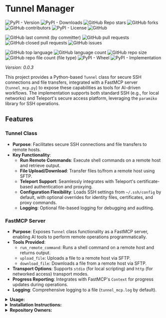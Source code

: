 # Tunnel Manager

![PyPI - Version](https://img.shields.io/pypi/v/tunnel-manager)
![PyPI - Downloads](https://img.shields.io/pypi/dd/tunnel-manager)
![GitHub Repo stars](https://img.shields.io/github/stars/Knuckles-Team/tunnel-manager)
![GitHub forks](https://img.shields.io/github/forks/Knuckles-Team/tunnel-manager)
![GitHub contributors](https://img.shields.io/github/contributors/Knuckles-Team/tunnel-manager)
![PyPI - License](https://img.shields.io/pypi/l/tunnel-manager)
![GitHub](https://img.shields.io/github/license/Knuckles-Team/tunnel-manager)

![GitHub last commit (by committer)](https://img.shields.io/github/last-commit/Knuckles-Team/tunnel-manager)
![GitHub pull requests](https://img.shields.io/github/issues-pr/Knuckles-Team/tunnel-manager)
![GitHub closed pull requests](https://img.shields.io/github/issues-pr-closed/Knuckles-Team/tunnel-manager)
![GitHub issues](https://img.shields.io/github/issues/Knuckles-Team/tunnel-manager)

![GitHub top language](https://img.shields.io/github/languages/top/Knuckles-Team/tunnel-manager)
![GitHub language count](https://img.shields.io/github/languages/count/Knuckles-Team/tunnel-manager)
![GitHub repo size](https://img.shields.io/github/repo-size/Knuckles-Team/tunnel-manager)
![GitHub repo file count (file type)](https://img.shields.io/github/directory-file-count/Knuckles-Team/tunnel-manager)
![PyPI - Wheel](https://img.shields.io/pypi/wheel/tunnel-manager)
![PyPI - Implementation](https://img.shields.io/pypi/implementation/tunnel-manager)

*Version: 0.0.3*

This project provides a Python-based `Tunnel` class for secure SSH connections and file transfers,
integrated with a FastMCP server (`tunnel_mcp.py`) to expose these capabilities as tools for AI-driven workflows.
The implementation supports both standard SSH (e.g., for local networks) and
Teleport's secure access platform, leveraging the `paramiko` library for SSH operations.

## Features

### Tunnel Class
- **Purpose**: Facilitates secure SSH connections and file transfers to remote hosts.
- **Key Functionality**:
    - **Run Remote Commands**: Execute shell commands on a remote host and retrieve output.
    - **File Upload/Download**: Transfer files to/from a remote host using SFTP.
    - **Teleport Support**: Seamlessly integrates with Teleport's certificate-based authentication and proxying.
    - **Configuration Flexibility**: Loads SSH settings from `~/.ssh/config` by default, with optional overrides for identity files, certificates, and proxy commands.
    - **Logging**: Optional file-based logging for debugging and auditing.

### FastMCP Server
- **Purpose**: Exposes `Tunnel` class functionality as a FastMCP server, enabling AI tools to perform remote operations programmatically.
- **Tools Provided**:
    - `run_remote_command`: Runs a shell command on a remote host and returns output.
    - `upload_file`: Uploads a file to a remote host via SFTP.
    - `download_file`: Downloads a file from a remote host via SFTP.
- **Transport Options**: Supports `stdio` (for local scripting) and `http` (for networked access) transport modes.
- **Progress Reporting**: Integrates with FastMCP's `Context` for progress updates during operations.
- **Logging**: Comprehensive logging to a file (`tunnel_mcp.log` by default).


<details>
  <summary><b>Usage:</b></summary>

## Tunnel Class
The `Tunnel` class can be used standalone for SSH operations. Example:

```python
from tunnel_manager import Tunnel

# Initialize with a remote host (assumes ~/.ssh/config or explicit params)
tunnel = Tunnel(
    remote_host="example.com",
    identity_file="/path/to/id_rsa",
    certificate_file="/path/to/cert",  # Optional for Teleport
    proxy_command="tsh proxy ssh %h",  # Optional for Teleport
    log_file="tunnel.log"
)

# Connect and run a command
tunnel.connect()
out, err = tunnel.run_command("ls -la /tmp")
print(f"Output: {out}\nError: {err}")

# Upload a file
tunnel.send_file("/local/file.txt", "/remote/file.txt")

# Download a file
tunnel.receive_file("/remote/file.txt", "/local/downloaded.txt")

# Close the connection
tunnel.close()
```


## FastMCP Server
The FastMCP server exposes the `Tunnel` functionality as AI-accessible tools. Start the server with:

```bash
python tunnel_mcp.py --transport stdio
```

Or for HTTP transport:
```bash
python tunnel_mcp.py --transport http --host 127.0.0.1 --port 8080
```

</details>

<details>
  <summary><b>Installation Instructions:</b></summary>

## Use with AI

Configure `mcp.json`
```json
{
  "mcpServers": {
    "tunnel_manager": {
      "command": "uv",
      "args": [
        "run",
        "--with",
        "tunnel-manager",
        "tunnel-manager-mcp"
      ],
      "env": {
        "TUNNEL_REMOTE_HOST": "user@192.168.1.12", // Optional
        "TUNNEL_REMOTE_PORT": "22",                // Optional
        "TUNNEL_IDENTITY_FILE": "",                // Optional
        "TUNNEL_CERTIFICATE": "",                  // Optional
        "TUNNEL_PROXY_COMMAND": "",                // Optional
        "TUNNEL_LOG_FILE": "~./tunnel_log.txt"     // Optional
      },
      "timeout": 200000
    }
  }
}
```

### Deploy MCP Server as a container
```bash
docker pull knucklessg1/tunnel-manager:latest
```

Modify the `compose.yml`

```compose
services:
  tunnel-manager:
    image: knucklessg1/tunnel-manager:latest
    environment:
      - HOST=0.0.0.0
      - PORT=8021
    ports:
      - 8021:8021
```

### Install Python Package

```bash
python -m pip install tunnel-manager
```

or

```bash
uv pip install --upgrade tunnel-manager
```


</details>

<details>
  <summary><b>Repository Owners:</b></summary>


<img width="100%" height="180em" src="https://github-readme-stats.vercel.app/api?username=Knucklessg1&show_icons=true&hide_border=true&&count_private=true&include_all_commits=true" />

![GitHub followers](https://img.shields.io/github/followers/Knucklessg1)
![GitHub User's stars](https://img.shields.io/github/stars/Knucklessg1)
</details>
